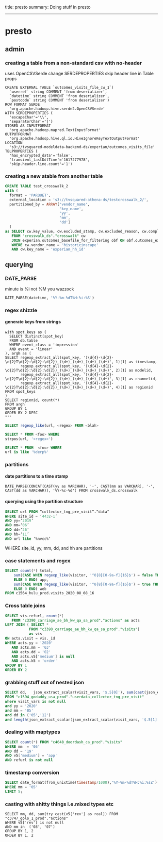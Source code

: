 title: presto
summary: Doing stuff in presto
- - - 

# presto

## admin

### creating a table from a non-standard csv with no-header

uses OpenCSVSerde
change SERDEPROPERTIES 
skip header line in Table props
```
CREATE EXTERNAL TABLE `outcomes_visits_file_cw_1`(
  `userref` string COMMENT 'from deserializer', 
  `datetime` string COMMENT 'from deserializer', 
  `postcode` string COMMENT 'from deserializer')
ROW FORMAT SERDE 
  'org.apache.hadoop.hive.serde2.OpenCSVSerde' 
WITH SERDEPROPERTIES ( 
  'escapeChar'='\\', 
  'separatorChar'='|') 
STORED AS INPUTFORMAT 
  'org.apache.hadoop.mapred.TextInputFormat' 
OUTPUTFORMAT 
  'org.apache.hadoop.hive.ql.io.HiveIgnoreKeyTextOutputFormat'
LOCATION
  's3://tvsquared-modeldata-backend-ds/experian/outcomes_visits_file'
TBLPROPERTIES (
  'has_encrypted_data'='false', 
  'transient_lastDdlTime'='1617277978',
  'skip.header.line.count'='1')
```

### creating a new atable from another table

```sql
CREATE TABLE test_crosswalk_2
with (
  format = 'PARQUET',  
  external_location = 's3://tvsquared-athena-ds/testcrosswalk_2/', 
  partitioned_by = ARRAY['vendor_name', 
                         'key_name', 
                         'yy', 
                         'mm', 
                         'dd']
  )
as SELECT cw.key_value, cw.excluded_stamp, cw.excluded_reason, cw.complex_range, obf.vendor_name, cw.key_name, cw.yy, cw.mm, cw.dd
   FROM "crosswalk_ds"."crosswalk" cw
   JOIN experian.outcomes_basefile_for_filtering obf ON obf.outcomes_experianid = cw.key_value
   WHERE cw.vendor_name = 'historicinscape'
   AND cw.key_name = 'experian_hh_id'
```


## querying 



### DATE_PARSE

minute is %i not %M you wazzock
```sql
DATE_PARSE(datetime, '%Y-%m-%dT%H:%i:%S')
```


### regex shizzle

#### generate keys from strings

```
with spot_keys as (
  SELECT distinct(spot_key)
  FROM db.table
  WHERE event_class = 'impression'
  AND event = 'linear'
), argh as (
SELECT regexp_extract_all(spot_key, '(\d{4}-\d{2}-\d{2}T\d{2}:\d{2}:\d{2})_(\d+)_(\d+)_(\d+)_(\d+)', 1)[1] as timestamp,
       regexp_extract_all(spot_key, '(\d{4}-\d{2}-\d{2}T\d{2}:\d{2}:\d{2})_(\d+)_(\d+)_(\d+)_(\d+)', 2)[1] as modelid,
       regexp_extract_all(spot_key, '(\d{4}-\d{2}-\d{2}T\d{2}:\d{2}:\d{2})_(\d+)_(\d+)_(\d+)_(\d+)', 3)[1] as channelid,
       regexp_extract_all(spot_key, '(\d{4}-\d{2}-\d{2}T\d{2}:\d{2}:\d{2})_(\d+)_(\d+)_(\d+)_(\d+)', 4)[1] as regionid
FROM spot_keys
) 
SELECT regionid, count(*)
FROM argh
GROUP BY 1
ORDER BY 2 DESC
"""
```

``` sql
SELECT regexp_like(url, <regex> FROM <blah> 
```

```sql
SELECT * FROM <foo> WHERE
strpos(url, '<regex>')
```

```sql
SELECT * FROM  <foo> WHERE
url is like '%derp%'
```

### partitions

#### date partitions to a time stamp

```
DATE_PARSE(CONCAT(CAST(yy as VARCHAR), '-', CAST(mm as VARCHAR), '-', CAST(dd as VARCHAR)), '%Y-%c-%d') FROM crosswalk_ds.crosswalk
```

#### querying using the partition structure

```sql
SELECT url FROM “collector_tng_pre_visit”.“data”
WHERE site_id = ‘4432-1’
AND yy=‘2019’
AND mm=‘06’
AND dd=‘26’
AND hh=‘11’
AND url like ‘%nvcc%’
```
WHERE site_id, yy, mm, dd, and hh are partitions

### case statements and regex

```sql
SELECT count(*) total,
    sum(CASE WHEN regexp_like(visitor, '^0{8}[0-9a-f]{16}$') = false THEN 1 
    ELSE 0 END) app, 
    sum(CASE WHEN regexp_like(visitor, '^0{8}[0-9a-f]{16}$') = true THEN 1 
    ELSE 0 END) web 
FROM c1564_hulu_prod.visits_2020_08_08_16
```

### Cross table joins

```sql
SELECT vis.refurl, count(*)   
   FROM "c3390_carriage_ae_bh_kw_qa_sa_prod"."actions" as acts
LEFT JOIN ( SELECT * 
           FROM "c3390_carriage_ae_bh_kw_qa_sa_prod"."visits") 
           as vis
ON acts.visit = vis._id
WHERE acts.yy = '2020'
   AND acts.mm = '03'
   AND acts.dd = '02'
   AND acts.v5['medium'] is null
   AND acts.k5 = 'order' 
GROUP BY 1
ORDER BY 2
```

### grabbing stuff out of nested json


```sql
SELECT dd,   json_extract_scalar(visit_vars, '$.5[0]'), sum(cast(json_extract_scalar(json_extract_scalar(visit_vars, '$.5[1]'), '$.rev') as real))
FROM "c1594_godaddy_usa_prod"."userdata_collector_tng_pre_visit" 
where visit_vars is not null
and yy = '2020'
and mm = '05'
and dd in ('05','12')
and length(json_extract_scalar(json_extract_scalar(visit_vars, '$.5[1]'), '$.rev'))>0
```


### dealing with maptypes

```sql
SELECT count(*) FROM "c4648_doordash_ca_prod"."visits"
WHERE mm  = '06'
AND dd = '19'
AND v5['medium'] = 'app'
AND refurl is not null
```

### timestamp conversion 

```sql
SELECT date_format(from_unixtime(timestamp/1000),'%Y-%m-%dT%H:%i:%sZ') FROM "c1567_talkspace_1_prod"."userdata_collector_tng_pre_visit"
WHERE mm = '05'
LIMIT 5;
```

### casting with shitty things i.e.mixed types etc

```
SELECT mm, dd, sum(try_cast(v5['rev'] as real)) FROM "c3747_golo_1_prod"."actions"
WHERE v5['rev'] is not null 
AND mm in  ('08', '07')
GROUP BY 1, 2
ORDER BY 1, 2
```

